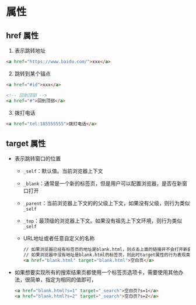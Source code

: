 # 属性

## href 属性

1. 表示跳转地址

  ```html
  <a href="https://www.baidu.com/">xxx</a>
  ```

2. 跳转到某个锚点

  ```html
  <a href="#id">xxx</a>
  ```

  ```html
  <!-- 回到顶部 -->
  <a href="#">回到顶部</a>
  ```

3. 拨打电话

  ```html
  <a href="tel:185555555">拨打电话</a>
  ```

## target 属性

+ 表示跳转窗口的位置

  + `_self`：默认值。当前浏览器上下文

  + `_blank`：通常是一个新的标签页，但是用户可以配置浏览器，是否在新窗口打开

  + `_parent`：当前浏览器上下文的的父级上下文，如果没有父级，则行为类似 `_self`

  + `_top`：最顶级的浏览器上下文。如果没有祖先上下文环境，则行为类似 `_self`

  + URL地址或者任意自定义的名称

    ```html
    // 如果浏览器已经有标签页的地址是blank.html，则点击上面的链接并不会打开新窗口，是直接刷新已经打开的blank.html；
    // 如果浏览器中没有地址是blank.html的标签页，则此时target属性的行为表现类似'_blank'
    <a href="blank.html" target="blank.html">空白页</a>
    ```

+ 如果想要实现所有的搜索结果页都使用一个标签页选项卡，需要使用其他办法，很简单，指定为相同的值即可，

  ```html
  <a href="blank.html?s=1" target="_search">空白页?s=1</a>
  <a href="blank.html?s=2" target="_search">空白页?s=2</a>
  ```

